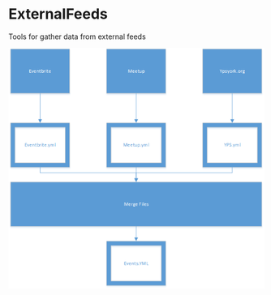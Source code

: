 # ExternalFeeds
Tools for gather data from external feeds


![alt text](https://github.com/YorkDevelopers/ExternalFeeds/blob/master/Documentation/Overview.png "Overview")
                 
